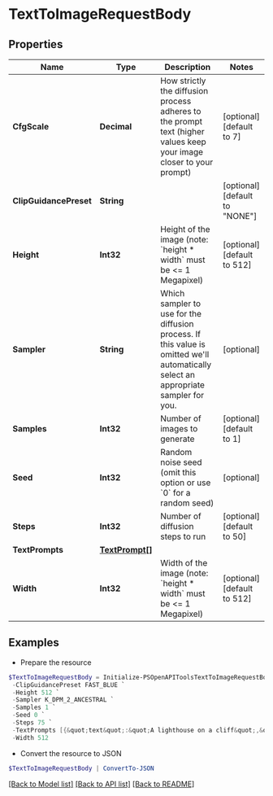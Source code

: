 # TextToImageRequestBody
## Properties

Name | Type | Description | Notes
------------ | ------------- | ------------- | -------------
**CfgScale** | **Decimal** | How strictly the diffusion process adheres to the prompt text (higher values keep your image closer to your prompt) | [optional] [default to 7]
**ClipGuidancePreset** | **String** |  | [optional] [default to "NONE"]
**Height** | **Int32** | Height of the image (note: &#x60;height * width&#x60; must be &lt;&#x3D; 1 Megapixel) | [optional] [default to 512]
**Sampler** | **String** | Which sampler to use for the diffusion process. If this value is omitted we&#39;ll automatically select an appropriate sampler for you. | [optional] 
**Samples** | **Int32** | Number of images to generate | [optional] [default to 1]
**Seed** | **Int32** | Random noise seed (omit this option or use &#x60;0&#x60; for a random seed) | [optional] 
**Steps** | **Int32** | Number of diffusion steps to run | [optional] [default to 50]
**TextPrompts** | [**TextPrompt[]**](TextPrompt.md) |  | 
**Width** | **Int32** | Width of the image (note: &#x60;height * width&#x60; must be &lt;&#x3D; 1 Megapixel) | [optional] [default to 512]

## Examples

- Prepare the resource
```powershell
$TextToImageRequestBody = Initialize-PSOpenAPIToolsTextToImageRequestBody  -CfgScale 7 `
 -ClipGuidancePreset FAST_BLUE `
 -Height 512 `
 -Sampler K_DPM_2_ANCESTRAL `
 -Samples 1 `
 -Seed 0 `
 -Steps 75 `
 -TextPrompts [{&quot;text&quot;:&quot;A lighthouse on a cliff&quot;,&quot;weight&quot;:1}] `
 -Width 512
```

- Convert the resource to JSON
```powershell
$TextToImageRequestBody | ConvertTo-JSON
```

[[Back to Model list]](../README.md#documentation-for-models) [[Back to API list]](../README.md#documentation-for-api-endpoints) [[Back to README]](../README.md)

